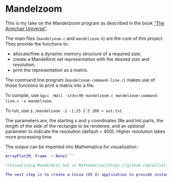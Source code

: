 Mandelzoom
==========

This is my take on the Mandelzoom program as described in the book ["The Armchair Universe"](http://www.goodreads.com/book/show/118421.The_Armchair_Universe).

The main files (`mandelzoom.c` and `mandelzoom.h`) are the core of this project. They provide the functions to:
* allocate/free a dynamic memory structure of a required size;
* create a Mandelbrot set representation with the desired size and resolution;
* print the representation as a matrix.

The command line program (`mandelzoom-command-line.c`) makes use of those functions to print a matrix into a file.

To compile, use `$gcc -Wall -std=c99 mandelzoom.c mandelzoom-command-line.c -o mandelzoom`.

To run, use `$./mandelzoom -2 -1.25 2.5 200 > out.txt`.

The parameters are, the starting x and y coordinates (Re and Im) parts, 
the length of the side of the rectangle to be rendered, and an _optional_ parameter
to indicate the resolution (default = 400). Higher resolution takes more processing time.

The output can be imported into Mathematica for visualization :
```M = Import["/Users/ollief/Documents/mandelzoom/out.txt", "csv"];
ArrayPlot[M, Frame -> None]```

![Visualising Mandelbrot Set in Mathematica](https://github.com/ollief/mandelzoom/raw/master/img/mandelzoom-1.png)

The next step is to create a Cocoa (OS X) application to provide instant visualisation and control.
